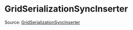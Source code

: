# GridSerializationSyncInserter

Source: [GridSerializationSyncInserter](../../../csrc/device_lower/pass/grid_serialization.cpp#L41)
